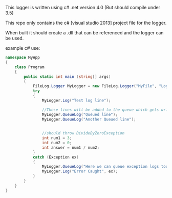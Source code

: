 This logger is written using c# .net version 4.0 (But should compile under 3.5)

This repo only contains the c# [visual studio 2013] project file for the logger.

When built it should create a .dll that can be referenced and the logger can be used.

example c# use:

```c#
namespace MyApp
{
	class Program
	{
		public static int main (string[] args)
		{
			FileLog.Logger MyLogger = new FileLog.Logger("MyFile", "LogDir");
			try
			{
				MyLogger.Log("Test log line");

				//These lines will be added to the queue which gets written from a seperate thread
				MyLogger.QueueLog("Queued line");
				MyLogger.QueueLog("Another Queued line");

				
				//should throw DivideByZeroException
				int num1 = 3;
				int num2 = 0;
				int answer = num1 / num2;
			}
			catch (Exception ex)
			{
				MyLogger.QueueLog("Here we can queue exception logs too", ex);
				MyLogger.Log("Error Caught", ex);
			}
		}
	}
}
```
